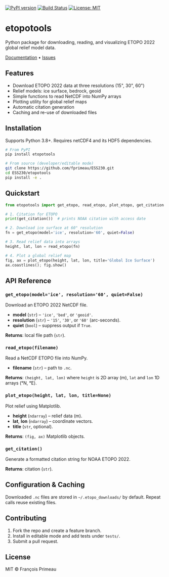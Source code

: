 [![PyPI version](https://badge.fury.io/py/etopotools.svg)](https://badge.fury.io/py/etopotools)  [![Build Status](https://github.com/fprimeau/ESS230/actions/workflows/ci.yml/badge.svg)](https://github.com/fprimeau/ESS230/actions)  [![License: MIT](https://img.shields.io/badge/License-MIT-yellow.svg)](LICENSE)

# etopotools

Python package for downloading, reading, and visualizing ETOPO 2022 global relief model data.

[Documentation](https://github.com/fprimeau/ESS230/tree/main/etopotools) • [Issues](https://github.com/fprimeau/ESS230/issues)

## Features

- Download ETOPO 2022 data at three resolutions (15", 30", 60")
- Relief models: ice surface, bedrock, geoid
- Simple functions to read NetCDF into NumPy arrays
- Plotting utility for global relief maps
- Automatic citation generation
- Caching and re-use of downloaded files

## Installation

Supports Python 3.8+.  Requires netCDF4 and its HDF5 dependencies.

```bash
# From PyPI
pip install etopotools

# From source (developer/editable mode)
git clone https://github.com/fprimeau/ESS230.git
cd ESS230/etopotools
pip install -e .
```

## Quickstart

```python
from etopotools import get_etopo, read_etopo, plot_etopo, get_citation

# 1. Citation for ETOPO
print(get_citation())  # prints NOAA citation with access date

# 2. Download ice surface at 60" resolution
fn = get_etopo(model='ice', resolution='60', quiet=False)

# 3. Read relief data into arrays
height, lat, lon = read_etopo(fn)

# 4. Plot a global relief map
fig, ax = plot_etopo(height, lat, lon, title='Global Ice Surface')
ax.coastlines(); fig.show()
```

## API Reference

### `get_etopo(model='ice', resolution='60', quiet=False)`
Download an ETOPO 2022 NetCDF file.

- **model** (`str`) – `'ice'`, `'bed'`, or `'geoid'`.
- **resolution** (`str`) – `'15'`, `'30'`, or `'60'` (arc-seconds).
- **quiet** (`bool`) – suppress output if `True`.

**Returns**: local file path (`str`).

### `read_etopo(filename)`
Read a NetCDF ETOPO file into NumPy.

- **filename** (`str`) – path to `.nc`.

**Returns**: `(height, lat, lon)` where `height` is 2D array (m), `lat` and `lon` 1D arrays (°N, °E).

### `plot_etopo(height, lat, lon, title=None)`
Plot relief using Matplotlib.

- **height** (`ndarray`) – relief data (m).
- **lat**, **lon** (`ndarray`) – coordinate vectors.
- **title** (`str`, optional).

**Returns**: `(fig, ax)` Matplotlib objects.

### `get_citation()`
Generate a formatted citation string for NOAA ETOPO 2022.

**Returns**: citation (`str`).

## Configuration & Caching

Downloaded `.nc` files are stored in `~/.etopo_downloads/` by default.  Repeat calls reuse existing files.

## Contributing

1. Fork the repo and create a feature branch.
2. Install in editable mode and add tests under `tests/`.
3. Submit a pull request.

## License

MIT © François Primeau

